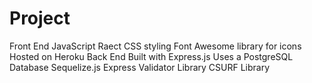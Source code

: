 # Project

Front End
JavaScript
Raect
CSS styling
Font Awesome library for icons
Hosted on Heroku
Back End
Built with Express.js
Uses a PostgreSQL Database
Sequelize.js
Express Validator Library
CSURF Library
